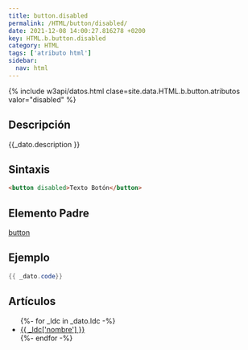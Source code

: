 ```yaml
---
title: button.disabled
permalink: /HTML/button/disabled/
date: 2021-12-08 14:00:27.816278 +0200
key: HTML.b.button.disabled
category: HTML
tags: ['atributo html']
sidebar: 
  nav: html
---
```


{% include w3api/datos.html clase=site.data.HTML.b.button.atributos valor="disabled" %}

## Descripción
{{_dato.description }}

## Sintaxis
~~~html
<button disabled>Texto Botón</button>
~~~

## Elemento Padre
[button](/HTML/button/)

## Ejemplo
~~~java
{{ _dato.code}}
~~~

## Artículos
<ul>
{%- for _ldc in _dato.ldc -%}
   <li>
       <a href="{{_ldc['url'] }}">{{ _ldc['nombre'] }}</a>
   </li>
{%- endfor -%}
</ul>
